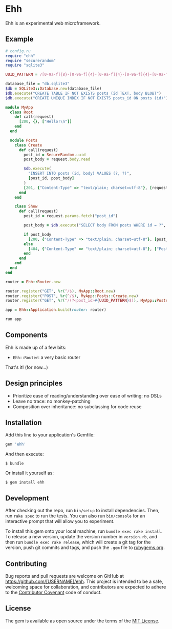 # Ehh

Ehh is an experimental web microframework.

## Example

```ruby
# config.ru
require "ehh"
require "securerandom"
require "sqlite3"

UUID_PATTERN = /[0-9a-f]{8}-[0-9a-f]{4}-[0-9a-f]{4}-[0-9a-f]{4}-[0-9a-f]{12}/

database_file = "db.sqlite3"
$db = SQLite3::Database.new(database_file)
$db.execute("CREATE TABLE IF NOT EXISTS posts (id TEXT, body BLOB)")
$db.execute("CREATE UNIQUE INDEX IF NOT EXISTS posts_id ON posts (id)")

module MyApp
  class Root
    def call(request)
      [200, {}, ["Hello!\n"]]
    end
  end

  module Posts
    class Create
      def call(request)
        post_id = SecureRandom.uuid
        post_body = request.body.read

        $db.execute(
          "INSERT INTO posts (id, body) VALUES (?, ?)",
          [post_id, post_body]
        )
        [201, {"Content-Type" => "text/plain; charset=utf-8"}, [request.base_url, "/", post_id]]
      end
    end

    class Show
      def call(request)
        post_id = request.params.fetch("post_id")

        post_body = $db.execute("SELECT body FROM posts WHERE id = ?", [post_id]).flatten.first

        if post_body
          [200, {"Content-Type" => "text/plain; charset=utf-8"}, [post_body]]
        else
          [404, {"Content-Type" => "text/plain; charset=utf-8"}, ["Post not found\n"]]
        end
      end
    end
  end
end

router = Ehh::Router.new

router.register("GET", %r(^/$), MyApp::Root.new)
router.register("POST", %r(^/$), MyApp::Posts::Create.new)
router.register("GET", %r(^/(?<post_id>#{UUID_PATTERN}$)), MyApp::Posts::Show.new)

app = Ehh::Application.build(router: router)

run app
```

## Components

Ehh is made up of a few bits:

- `Ehh::Router`: a very basic router

That's it! (for now...)

## Design principles

- Prioritize ease of reading/understanding over ease of writing: no DSLs
- Leave no trace: no monkey-patching
- Composition over inheritance: no subclassing for code reuse

## Installation

Add this line to your application's Gemfile:

```ruby
gem 'ehh'
```

And then execute:

    $ bundle

Or install it yourself as:

    $ gem install ehh

## Development

After checking out the repo, run `bin/setup` to install dependencies. Then, run `rake spec` to run the tests. You can also run `bin/console` for an interactive prompt that will allow you to experiment.

To install this gem onto your local machine, run `bundle exec rake install`. To release a new version, update the version number in `version.rb`, and then run `bundle exec rake release`, which will create a git tag for the version, push git commits and tags, and push the `.gem` file to [rubygems.org](https://rubygems.org).

## Contributing

Bug reports and pull requests are welcome on GitHub at https://github.com/[USERNAME]/ehh. This project is intended to be a safe, welcoming space for collaboration, and contributors are expected to adhere to the [Contributor Covenant](http://contributor-covenant.org) code of conduct.


## License

The gem is available as open source under the terms of the [MIT License](http://opensource.org/licenses/MIT).

